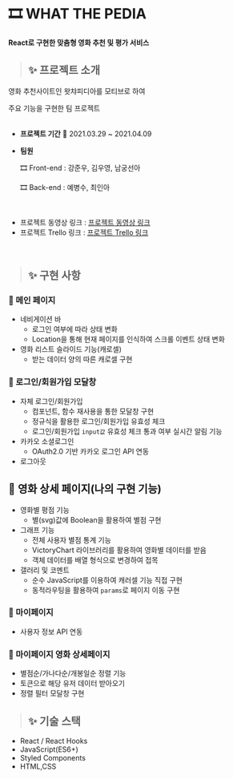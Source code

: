 # 🎞 WHAT THE PEDIA

**React로 구현한 맞춤형 영화 추천 및 평가 서비스**

> ## ✨ 프로젝트 소개

영화 추천사이트인 왓챠피디아를 모티브로 하여

주요 기능을 구현한 팀 프로젝트
<br>
<br>
- **프로젝트 기간**
  📆 2021.03.29 ~ 2021.04.09

- **팀원**
  
  🎞 Front-end : 강준우, 김우영, 남궁선아
  
  🎞 Back-end : 예병수, 최인아
<br>

- 프로젝트 동영상 링크 : [프로젝트 동영상 링크](https://www.youtube.com/watch?v=65SivG9_epo&t=2s)
- 프로젝트 Trello 링크 : [프로젝트 Trello 링크](https://trello.com/b/kdyfZrY1/what-the-pedia)

<br>

> ## ✨ 구현 사항

### 💎 메인 페이지

- 네비게이션 바
  - 로그인 여부에 따라 상태 변화
  - Location을 통해 현재 페이지를 인식하여 스크롤 이벤트 상태 변화
- 영화 리스트 슬라이드 기능(캐로셀)
  - 받는 데이터 양의 따른 캐로셀 구현

### 💎 로그인/회원가입 모달창

-  자체 로그인/회원가입
    - 컴포넌트, 함수 재사용을 통한 모달창 구현
    - 정규식을 활용한 로그인/회원가입 유효성 체크
    - 로그인/회원가입 `input값` 유효성 체크 통과 여부 실시간 알림 기능
- 카카오 소셜로그인
  - OAuth2.0 기반 카카오 로그인 API 연동
- 로그아웃

## 💎 영화 상세 페이지(나의 구현 기능)

- 영화별 평점 기능
  - 별(svg)값에 Boolean을 활용하여 별점 구현
- 그래프 기능
  - 전체 사용자 별점 통계 기능
  - VictoryChart 라이브러리를 활용하여 영화별 데이터를 받음
  - 객체 데이터를 배열 형식으로 변경하여 접목
- 갤러리 및 코멘트
  - 순수 JavaScript를 이용하여 캐러셀 기능 직접 구현
  - 동적라우팅을 활용하여 `params`로 페이지 이동 구현

### 💎 마이페이지
- 사용자 정보 API 연동

### 💎 마이페이지 영화 상세페이지
  - 별점순/가나다순/개봉일순 정렬 기능
  - 토큰으로 해당 유저 데이터 받아오기
  - 정렬 필터 모달창 구현

> ## ✨ 기술 스택

- React / React Hooks
- JavaScript(ES6+)
- Styled Components
- HTML,CSS
